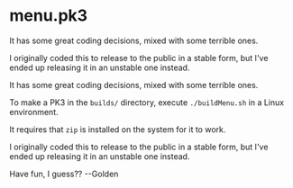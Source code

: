 # menu.pk3
It has some great coding decisions, mixed with some terrible ones.

I originally coded this to release to the public in a stable form, but I've ended up releasing it in an unstable one instead.

It has some great coding decisions, mixed with some terrible ones.


To make a PK3 in the `builds/` directory, execute `./buildMenu.sh` in a Linux environment.

It requires that `zip` is installed on the system for it to work.


I originally coded this to release to the public in a stable form, but I've ended up releasing it in an unstable one instead.

Have fun, I guess?? --Golden
